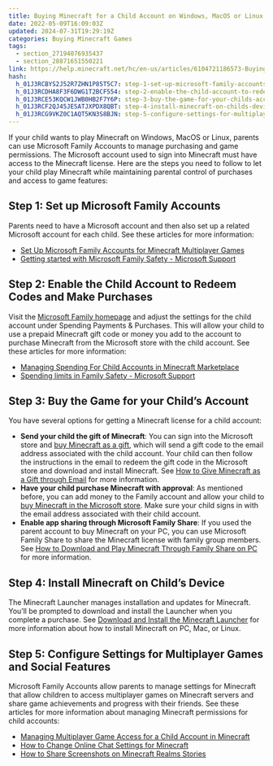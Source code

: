 ```yaml
---
title: Buying Minecraft for a Child Account on Windows, MacOS or Linux
date: 2022-05-09T16:09:03Z
updated: 2024-07-31T19:29:19Z
categories: Buying Minecraft Games
tags:
  - section_27194076935437
  - section_28871651550221
link: https://help.minecraft.net/hc/en-us/articles/6104721186573-Buying-Minecraft-for-a-Child-Account-on-Windows-MacOS-or-Linux
hash:
  h_01J3RCBYS2J52R7ZHN1P85T5C7: step-1-set-up-microsoft-family-accounts
  h_01J3RCDHA8F3F6DWG1T2BCF554: step-2-enable-the-child-account-to-redeem-codes-and-make-purchases
  h_01J3RCE53KQCW1JWB0HB2F7Y6P: step-3-buy-the-game-for-your-childs-account
  h_01J3RCF2QJ45JESATJXPDX8QBT: step-4-install-minecraft-on-childs-device
  h_01J3RCG9VKZ0C1AQT5KN3S8BJN: step-5-configure-settings-for-multiplayer-games-and-social-features
---
```


If your child wants to play Minecraft on Windows, MacOS or Linux, parents can use Microsoft Family Accounts to manage purchasing and game permissions. The Microsoft account used to sign into Minecraft must have access to the Minecraft license. Here are the steps you need to follow to let your child play Minecraft while maintaining parental control of purchases and access to game features:

## Step 1: Set up Microsoft Family Accounts

Parents need to have a Microsoft account and then also set up a related Microsoft account for each child. See these articles for more information:

- [Set Up Microsoft Family Accounts for Minecraft Multiplayer Games](../Account-Settings/Set-Up-Microsoft-Family-Accounts-for-Minecraft-Multiplayer-Games.md)
- [Getting started with Microsoft Family Safety - Microsoft Support](https://support.microsoft.com/en-us/account-billing/getting-started-with-microsoft-family-safety-b6280c9d-38d7-82ff-0e4f-a6cb7e659344)

## Step 2: Enable the Child Account to Redeem Codes and Make Purchases

Visit the [Microsoft Family homepage](https://account.microsoft.com/family/settings) and adjust the settings for the child account under Spending Payments & Purchases. This will allow your child to use a prepaid Minecraft gift code or money you add to the account to purchase Minecraft from the Microsoft store with the child account. See these articles for more information:

- [Managing Spending For Child Accounts in Minecraft Marketplace](../Account-Settings/Managing-Spending-For-Child-Accounts-in-Minecraft-Marketplace.md)
- [Spending limits in Family Safety - Microsoft Support](https://prod.support.services.microsoft.com/en-us/account-billing/spending-limits-in-family-safety-f30d6801-165d-9f86-3fe7-063245c0449b)

## Step 3: Buy the Game for your Child’s Account

You have several options for getting a Minecraft license for a child account:

- **Send your child the gift of Minecraft**: You can sign into the Microsoft store and [buy Minecraft as a gift](https://www.xbox.com/en-US/games/store/minecraft-java-bedrock-edition-for-pc/9NXP44L49SHJ/0010), which will send a gift code to the email address associated with the child account. Your child can then follow the instructions in the email to redeem the gift code in the Microsoft store and download and install Minecraft. See [How to Give Minecraft as a Gift through Email](https://help.minecraft.net/hc/en-us/articles/21230708993421) for more information.
- **Have your child purchase Minecraft with approval**: As mentioned before, you can add money to the Family account and allow your child to [buy Minecraft in the Microsoft store](https://www.xbox.com/en-US/games/store/minecraft-java-bedrock-edition-for-pc/9NXP44L49SHJ/0010). Make sure your child signs in with the email address associated with their child account.
- **Enable app sharing through Microsoft Family Share**: If you used the parent account to buy Minecraft on your PC, you can use Microsoft Family Share to share the Minecraft license with family group members. See [How to Download and Play Minecraft Through Family Share on PC](../Download-Install/How-to-Download-and-Play-Minecraft-Through-Family-Share-on-PC.md) for more information.

## Step 4: Install Minecraft on Child’s Device

The Minecraft Launcher manages installation and updates for Minecraft. You’ll be prompted to download and install the Launcher when you complete a purchase. See [Download and Install the Minecraft Launcher](../Minecraft-Launcher-Support/How-to-Download-and-Install-the-Minecraft-Launcher.md) for more information about how to install Minecraft on PC, Mac, or Linux.

## Step 5: Configure Settings for Multiplayer Games and Social Features

Microsoft Family Accounts allow parents to manage settings for Minecraft that allow children to access multiplayer games on Minecraft servers and share game achievements and progress with their friends. See these articles for more information about managing Minecraft permissions for child accounts:

- [Managing Multiplayer Game Access for a Child Account in Minecraft](../Account-Settings/Managing-Multiplayer-Game-Access-for-a-Child-Account-in-Minecraft.md)
- [How to Change Online Chat Settings for Minecraft](../Account-Settings/How-to-Change-Online-Chat-Settings-for-Minecraft.md)
- [How to Share Screenshots on Minecraft Realms Stories](../Manage-or-Troubleshoot-Realms/How-to-Share-Screenshots-on-Minecraft-Realms-Stories.md)
